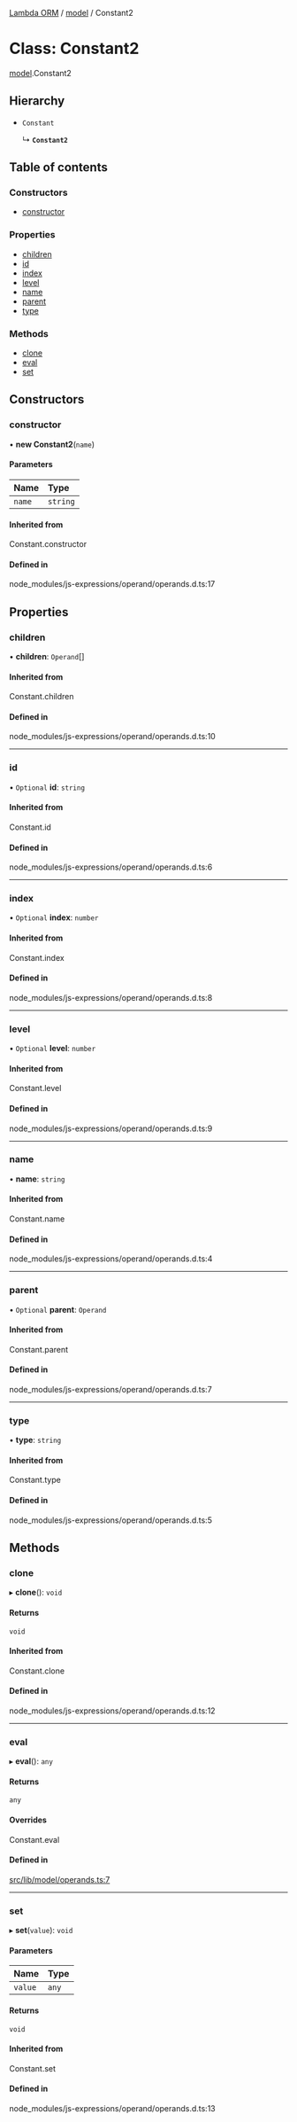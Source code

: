 [Lambda ORM](../README.md) / [model](../modules/model.md) / Constant2

# Class: Constant2

[model](../modules/model.md).Constant2

## Hierarchy

- `Constant`

  ↳ **`Constant2`**

## Table of contents

### Constructors

- [constructor](model.Constant2.md#constructor)

### Properties

- [children](model.Constant2.md#children)
- [id](model.Constant2.md#id)
- [index](model.Constant2.md#index)
- [level](model.Constant2.md#level)
- [name](model.Constant2.md#name)
- [parent](model.Constant2.md#parent)
- [type](model.Constant2.md#type)

### Methods

- [clone](model.Constant2.md#clone)
- [eval](model.Constant2.md#eval)
- [set](model.Constant2.md#set)

## Constructors

### constructor

• **new Constant2**(`name`)

#### Parameters

| Name | Type |
| :------ | :------ |
| `name` | `string` |

#### Inherited from

Constant.constructor

#### Defined in

node_modules/js-expressions/operand/operands.d.ts:17

## Properties

### children

• **children**: `Operand`[]

#### Inherited from

Constant.children

#### Defined in

node_modules/js-expressions/operand/operands.d.ts:10

___

### id

• `Optional` **id**: `string`

#### Inherited from

Constant.id

#### Defined in

node_modules/js-expressions/operand/operands.d.ts:6

___

### index

• `Optional` **index**: `number`

#### Inherited from

Constant.index

#### Defined in

node_modules/js-expressions/operand/operands.d.ts:8

___

### level

• `Optional` **level**: `number`

#### Inherited from

Constant.level

#### Defined in

node_modules/js-expressions/operand/operands.d.ts:9

___

### name

• **name**: `string`

#### Inherited from

Constant.name

#### Defined in

node_modules/js-expressions/operand/operands.d.ts:4

___

### parent

• `Optional` **parent**: `Operand`

#### Inherited from

Constant.parent

#### Defined in

node_modules/js-expressions/operand/operands.d.ts:7

___

### type

• **type**: `string`

#### Inherited from

Constant.type

#### Defined in

node_modules/js-expressions/operand/operands.d.ts:5

## Methods

### clone

▸ **clone**(): `void`

#### Returns

`void`

#### Inherited from

Constant.clone

#### Defined in

node_modules/js-expressions/operand/operands.d.ts:12

___

### eval

▸ **eval**(): `any`

#### Returns

`any`

#### Overrides

Constant.eval

#### Defined in

[src/lib/model/operands.ts:7](https://github.com/FlavioLionelRita/lambdaorm/blob/15e828d/src/lib/model/operands.ts#L7)

___

### set

▸ **set**(`value`): `void`

#### Parameters

| Name | Type |
| :------ | :------ |
| `value` | `any` |

#### Returns

`void`

#### Inherited from

Constant.set

#### Defined in

node_modules/js-expressions/operand/operands.d.ts:13
